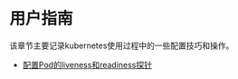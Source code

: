 # 用户指南

该章节主要记录kubernetes使用过程中的一些配置技巧和操作。

- [配置Pod的liveness和readiness探针](configure-liveness-readiness-probes.md)